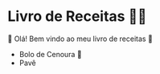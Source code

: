 # Livro de Receitas :woman_cook:

:wave: Olá! Bem vindo ao meu livro de receitas :wave:

- Bolo de Cenoura :carrot:
- Pavê

